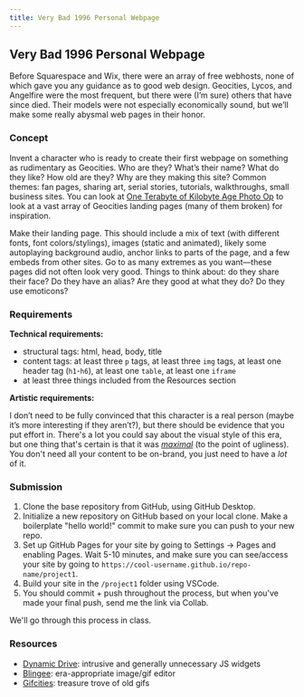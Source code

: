 ```yaml
---
title: Very Bad 1996 Personal Webpage
---
```


## Very Bad 1996 Personal Webpage

Before Squarespace and Wix, there were an array of free webhosts, none of which gave you any guidance as to good web design. Geocities, Lycos, and Angelfire were the most frequent, but there were (I’m sure) others that have since died. Their models were not especially economically sound, but we’ll make some really abysmal web pages in their honor.

### Concept

Invent a character who is ready to create their first webpage on something as rudimentary as Geocities. Who are they? What’s their name? What do they like? How old are they? Why are they making this site? Common themes: fan pages, sharing art, serial stories, tutorials, walkthroughs, small business sites. You can look at [One Terabyte of Kilobyte Age Photo Op](https://oneterabyteofkilobyteage.tumblr.com/) to look at a vast array of Geocities landing pages (many of them broken) for inspiration.

Make their landing page. This should include a mix of text (with different fonts, font colors/stylings), images (static and animated), likely some autoplaying background audio, anchor links to parts of the page, and a few embeds from other sites. Go to as many extremes as you want––these pages did not often look very good. Things to think about: do they share their face? Do they have an alias? Are they good at what they do? Do they use emoticons?

### Requirements

**Technical requirements:**

* structural tags: html, head, body, title
* content tags: at least three `p` tags, at least three `img` tags, at least one header tag (`h1`-`h6`), at least one `table`, at least one `iframe`
* at least three things included from the Resources section

**Artistic requirements:**

I don’t need to be fully convinced that this character is a real person (maybe it’s more interesting if they aren’t?), but there should be evidence that you put effort in. There's a lot you could say about the visual style of this era, but one thing that's certain is that it was [*maximal*](https://www.toptal.com/designers/ui/maximalist-design) (to the point of ugliness). You don't need all your content to be on-brand, you just need to have a *lot* of it.

### Submission

1. Clone the base repository from GitHub, using GitHub Desktop.
2. Initialize a new repository on GitHub based on your local clone. Make a boilerplate "hello world!" commit to make sure you can push to your new repo.
3. Set up GitHub Pages for your site by going to Settings -> Pages and enabling Pages. Wait 5-10 minutes, and make sure you can see/access your site by going to `https://cool-username.github.io/repo-name/project1`.
3. Build your site in the `/project1` folder using VSCode.
4. You should commit + push throughout the process, but when you've made your final push, send me the link via Collab.

We'll go through this process in class. 

### Resources

* [Dynamic Drive](http://dynamicdrive.com/): intrusive and generally unnecessary JS widgets
* [Blingee](http://blingee.com/): era-appropriate image/gif editor
* [Gifcities](https://gifcities.org/): treasure trove of old gifs